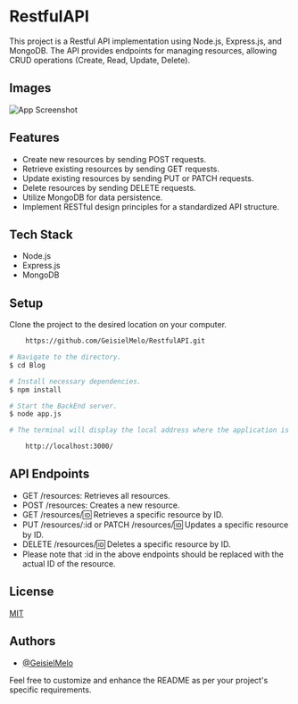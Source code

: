 # RestfulAPI

This project is a Restful API implementation using Node.js, Express.js, and MongoDB. The API provides endpoints for managing resources, allowing CRUD operations (Create, Read, Update, Delete).


## Images

![App Screenshot](https://github.com/GeisielMelo/RestfulAPI/blob/main/RestfulAPI.png?raw=true)


## Features

- Create new resources by sending POST requests.
- Retrieve existing resources by sending GET requests.
- Update existing resources by sending PUT or PATCH requests.
- Delete resources by sending DELETE requests.
- Utilize MongoDB for data persistence.
- Implement RESTful design principles for a standardized API structure.


## Tech Stack

- Node.js
- Express.js
- MongoDB


## Setup

Clone the project to the desired location on your computer.
```bash
    https://github.com/GeisielMelo/RestfulAPI.git
```

```bash
# Navigate to the directory.
$ cd Blog

# Install necessary dependencies.
$ npm install

# Start the BackEnd server.
$ node app.js

# The terminal will display the local address where the application is being executed. Simply enter the same address in your preferred browser. The address used in creating this project was:

    http://localhost:3000/
```

## API Endpoints

- GET /resources: Retrieves all resources.
- POST /resources: Creates a new resource.
- GET /resources/:id: Retrieves a specific resource by ID.
- PUT /resources/:id or PATCH /resources/:id: Updates a specific resource by ID.
- DELETE /resources/:id: Deletes a specific resource by ID.
- Please note that :id in the above endpoints should be replaced with the actual ID of the resource.

    
## License

[MIT](https://choosealicense.com/licenses/mit/)


## Authors

- [@GeisielMelo](https://github.com/GeisielMelo)

Feel free to customize and enhance the README as per your project's specific requirements.